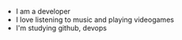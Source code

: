 - I am a developer
- I love listening to music and playing videogames
- I'm studying github, devops
